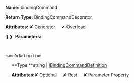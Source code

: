 **Name:** bindingCommand

**Return Type:** BindingCommandDecorator

**Attributes:** ✘ Generator&nbsp;&nbsp;&nbsp;&nbsp;&nbsp;✔ Overload

❱❱&nbsp;&nbsp;**Parameters:**

&nbsp;&nbsp;&nbsp;&nbsp;&nbsp;
```
nameOrDefinition
```

&nbsp;&nbsp;&nbsp;&nbsp;&nbsp;**Type:**string | [IBindingCommandDefinition](https://gitbook-18.gitbook.io/au//jit/binding-command/interfaces/ibindingcommanddefinition)

&nbsp;&nbsp;&nbsp;&nbsp;&nbsp;**Attributes:**✘ Optional&nbsp;&nbsp;&nbsp;&nbsp;&nbsp;✘ Rest&nbsp;&nbsp;&nbsp;&nbsp;&nbsp;✘ Parameter Property

